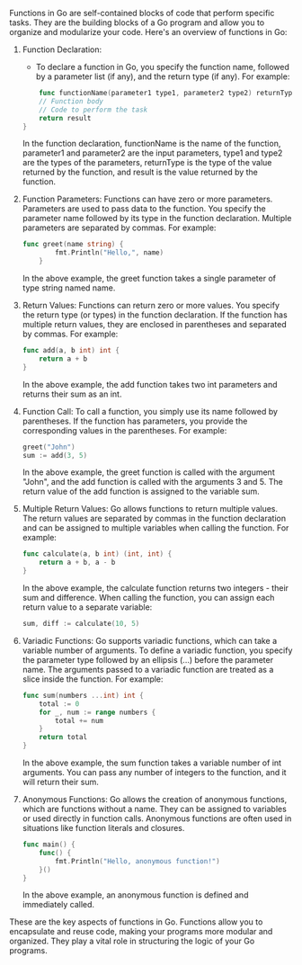 Functions in Go are self-contained blocks of code that perform specific tasks. They are the building blocks of a Go program and allow you to organize and modularize your code. Here's an overview of functions in Go:

1. Function Declaration:
    - To declare a function in Go, you specify the function name, followed by a parameter list (if any), and the return type (if any). For example:
    ```Go
        func functionName(parameter1 type1, parameter2 type2) returnType {
        // Function body
        // Code to perform the task
        return result
    }
    ```
    In the function declaration, functionName is the name of the function, parameter1 and parameter2 are the input parameters, type1 and type2 are the types of the parameters, returnType is the type of the value returned by the function, and result is the value returned by the function.

2. Function Parameters:
    Functions can have zero or more parameters. Parameters are used to pass data to the function. You specify the parameter name followed by its type in the function declaration. Multiple parameters are separated by commas. For example:
    ```Go
    func greet(name string) {
            fmt.Println("Hello,", name)
        }
    ```
    In the above example, the greet function takes a single parameter of type string named name.

3. Return Values:
    Functions can return zero or more values. You specify the return type (or types) in the function declaration. If the function has multiple return values, they are enclosed in parentheses and separated by commas. For example:
    ```Go
    func add(a, b int) int {
        return a + b
    }
    ```
    In the above example, the add function takes two int parameters and returns their sum as an int.

4. Function Call:
    To call a function, you simply use its name followed by parentheses. If the function has parameters, you provide the corresponding values in the parentheses. For example:
    ```Go
    greet("John")
    sum := add(3, 5)
    ```
    In the above example, the greet function is called with the argument "John", and the add function is called with the arguments 3 and 5. The return value of the add function is assigned to the variable sum.

5. Multiple Return Values:
    Go allows functions to return multiple values. The return values are separated by commas in the function declaration and can be assigned to multiple variables when calling the function. For example:
    ```Go
    func calculate(a, b int) (int, int) {
        return a + b, a - b
    }
    ```
    In the above example, the calculate function returns two integers - their sum and difference. When calling the function, you can assign each return value to a separate variable:
    ```Go
    sum, diff := calculate(10, 5)
    ```

6. Variadic Functions:
    Go supports variadic functions, which can take a variable number of arguments. To define a variadic function, you specify the parameter type followed by an ellipsis (...) before the parameter name. The arguments passed to a variadic function are treated as a slice inside the function. For example:
    ```Go
    func sum(numbers ...int) int {
        total := 0
        for _, num := range numbers {
            total += num
        }
        return total
    }
    ```
    In the above example, the sum function takes a variable number of int arguments. You can pass any number of integers to the function, and it will return their sum.


7. Anonymous Functions:
    Go allows the creation of anonymous functions, which are functions without a name. They can be assigned to variables or used directly in function calls. Anonymous functions are often used in situations like function literals and closures.
    ```Go
    func main() {
        func() {
            fmt.Println("Hello, anonymous function!")
        }()
    }
    ```
    In the above example, an anonymous function is defined and immediately called.

These are the key aspects of functions in Go. Functions allow you to encapsulate and reuse code, making your programs more modular and organized. They play a vital role in structuring the logic of your Go programs.